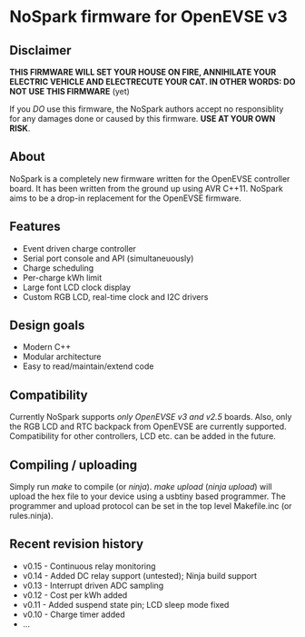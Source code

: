 # NoSpark firmware for OpenEVSE v3

## Disclaimer
**THIS FIRMWARE WILL SET YOUR HOUSE ON FIRE, ANNIHILATE YOUR ELECTRIC VEHICLE
AND ELECTRECUTE YOUR CAT. IN OTHER WORDS: DO NOT USE THIS FIRMWARE** (yet)

If you *DO* use this firmware, the NoSpark authors accept no responsiblity for any
damages done or caused by this firmware. **USE AT YOUR OWN RISK**.

## About
NoSpark is a completely new firmware written for the OpenEVSE controller board.
It has been written from the ground up using AVR C++11. NoSpark aims to be a drop-in
replacement for the OpenEVSE firmware.

## Features
* Event driven charge controller
* Serial port console and API (simultaneuously)
* Charge scheduling
* Per-charge kWh limit
* Large font LCD clock display
* Custom RGB LCD, real-time clock and I2C drivers

## Design goals
* Modern C++
* Modular architecture
* Easy to read/maintain/extend code

## Compatibility
Currently NoSpark supports *only OpenEVSE v3 and v2.5* boards. Also, only the
RGB LCD and RTC backpack from OpenEVSE are currently supported. Compatibility
for other controllers, LCD etc. can be added in the future.

## Compiling / uploading
Simply run _make_ to compile (or _ninja_).
_make upload_ (_ninja upload_) will upload the hex file to your device using a
usbtiny based programmer. The programmer and upload protocol can be set in the
top level Makefile.inc (or rules.ninja).

## Recent revision history
* v0.15 - Continuous relay monitoring
* v0.14 - Added DC relay support (untested); Ninja build support
* v0.13 - Interrupt driven ADC sampling
* v0.12 - Cost per kWh added
* v0.11 - Added suspend state pin; LCD sleep mode fixed
* v0.10 - Charge timer added
* ...

